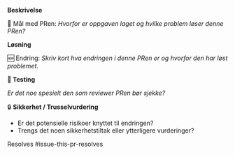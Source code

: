 **Beskrivelse**

🥅 Mål med PRen: *Hvorfor er oppgaven laget og hvilke problem løser denne PRen?*

**Løsning**

🆕 Endring: *Skriv kort hva endringen i denne PRen er og hvorfor den har løst problemet.*

**🧪 Testing**

*Er det noe spesielt den som reviewer PRen bør sjekke?*

🔒 **Sikkerhet / Trusselvurdering**

- Er det potensielle risikoer knyttet til endringen?
- Trengs det noen sikkerhetstiltak eller ytterligere vurderinger?

Resolves #issue-this-pr-resolves
